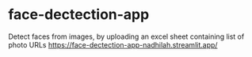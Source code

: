 # face-dectection-app
Detect faces from images, by uploading an excel sheet containing list of photo URLs
https://face-dectection-app-nadhilah.streamlit.app/
